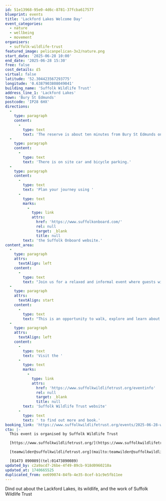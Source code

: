 ```yaml
---
id: 51e13968-95e0-4d6c-8781-37fcba617577
blueprint: events
title: 'Lackford Lakes Welcome Day'
event_categories:
  - nature
  - wellbeing
  - movement
organisers:
  - suffolk-wildlife-trust
featured_image: pelicanpelican-3x2/nature.png
start_date: '2025-06-28 10:00'
end_date: '2025-06-28 15:30'
free: false
cost_details: £5
virtual: false
latitude: '52.304423567293775'
longitude: '0.6387903808049041'
building_name: 'Suffolk Wildlife Trust'
address_line_1: 'Lackford Lakes'
town: 'Bury St Edmunds'
postcode: 'IP28 6HX'
directions:
  -
    type: paragraph
    content:
      -
        type: text
        text: 'The reserve is about ten minutes from Bury St Edmunds on the A1101, Bury to Mildenhall Road.'
  -
    type: paragraph
    content:
      -
        type: text
        text: 'There is on site car and bicycle parking.'
  -
    type: paragraph
    content:
      -
        type: text
        text: 'Plan your journey using '
      -
        type: text
        marks:
          -
            type: link
            attrs:
              href: 'https://www.suffolkonboard.com/'
              rel: null
              target: _blank
              title: null
        text: 'the Suffolk Onboard website.'
content_area:
  -
    type: paragraph
    attrs:
      textAlign: left
    content:
      -
        type: text
        text: "Join us for a relaxed and informal event where guests will have the chance to discover more about Suffolk Wildlife Trust and all the great work the charity achieves across the county. In a beautiful setting at Lackford Lakes, staff and volunteers will be on hand to chat and answer questions about our work, nature reserves, events and volunteering.\_"
  -
    type: paragraph
    attrs:
      textAlign: start
    content:
      -
        type: text
        text: "This is an opportunity to walk, explore and learn about the wildlife of Lackford Lakes. \_Wildlife Guides will be on hand to help you spot wildlife on the day and you can join a guided walk with the Warden at either 10:30 or 14:00. Get the best out of your visit by hiring a pair of binoculars and pick up a free wildlife activity sheet for all the family to enjoy."
  -
    type: paragraph
    attrs:
      textAlign: left
    content:
      -
        type: text
        text: 'Visit the '
      -
        type: text
        marks:
          -
            type: link
            attrs:
              href: 'https://www.suffolkwildlifetrust.org/eventinfo'
              rel: null
              target: _blank
              title: null
        text: 'Suffolk Wildlife Trust website'
      -
        type: text
        text: ' to find out more and book.'
booking_link: 'https://www.suffolkwildlifetrust.org/events/2025-06-28-welcome-day'
cta: |-
  This event is organised by Suffolk Wildlife Trust

  [https://www.suffolkwildlifetrust.org/](https://www.suffolkwildlifetrust.org/)

  [teamwilder@suffolkwildlifetrust.org](mailto:teamwilder@suffolkwildlifetrust.org)

  [01473 890089](tel:01473890089)
updated_by: c2a9acd7-26be-4f49-89cb-918d0960210a
updated_at: 1740665525
duplicated_from: ee699074-84fb-4e35-8cef-b1c9e5fb11ee
---
```

Dind out about the Lackford Lakes, its wildlife, and the work of Suffolk Wildlife Trust
